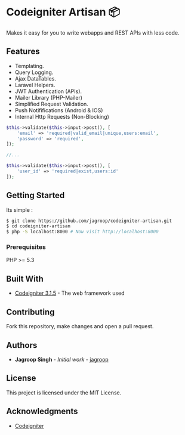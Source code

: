 # Codeigniter Artisan :package:

Makes it easy for you to write webapps and REST APIs with less code.

## Features

- Templating.
- Query Logging.
- Ajax DataTables.
- Laravel Helpers.
- JWT Authentication (APIs).
- Mailer Library (PHP-Mailer)
- Simplified Request Validation.
- Push Notififications (Android & IOS)
- Internal Http Requests (Non-Blocking)

```php
$this->validate($this->input->post(), [
	'email' => 'required|valid_email|unique,users:email',
	'password' => 'required',
]);

//...

$this->validate($this->input->post(), [
	'user_id' => 'required|exist,users:id'
]);
```

## Getting Started

Its simple :

```bash
$ git clone https://github.com/jagroop/codeigniter-artisan.git
$ cd codeigniter-artisan
$ php -S localhost:8000 # Now visit http://localhost:8000
```

### Prerequisites

PHP >= 5.3


## Built With

* [Codeigniter 3.1.5](https://codeigniter.com/) - The web framework used

## Contributing

Fork this repository, make changes and open a pull request.
 

## Authors

* **Jagroop Singh** - *Initial work* - [jagroop](https://github.com/jagroop)


## License

This project is licensed under the MIT License.

## Acknowledgments

* [Codeigniter](https://codeigniter.com)
